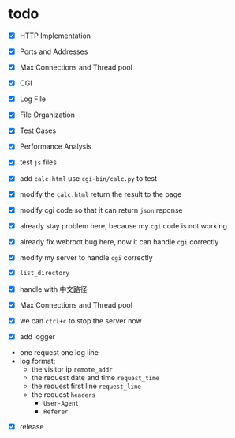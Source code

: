 # todo

- [x] HTTP Implementation
- [x] Ports and Addresses
- [x] Max Connections and Thread pool
- [x] CGI
- [x] Log File
- [x] File Organization
- [x] Test Cases
- [x] Performance Analysis

- [x] test `js` files
- [x] add `calc.html` use `cgi-bin/calc.py` to test
- [x] modify the `calc.html` return the result to the page
- [x] modify cgi code so that it can return `json` reponse
- [x] already stay problem here, because my `cgi` code is not working

- [x] already fix webroot bug here, now it can handle `cgi` correctly
- [x] modify my server to handle `cgi` correctly
- [x] `list_directory`
- [x] handle with 中文路径

- [x] Max Connections and Thread pool
- [x] we can `ctrl+c` to stop the server now

- [x] add logger

- one request one log line
- log format:
  - the visitor ip `remote_addr`
  - the request date and time `request_time`
  - the request first line `request_line`
  - the request `headers`
    - `User-Agent`
    - `Referer`

- [x] release
